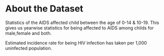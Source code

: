 
# About the Dataset

Statistics of the AIDS affected child between the age of 0-14 & 10-19.
This gives us yearwise statistics for being affected to AIDS among 
childs for male,female and both.

Estimated incidence rate for being HIV infection has taken 
per 1,000 uninfected population.



